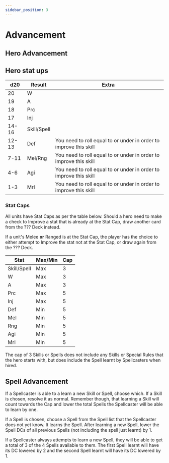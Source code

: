 ```yaml
---
sidebar_position: 3
---
```

# Advancement

## Hero Advancement
## Hero stat ups



| d20   | Result      | Extra                                                             |
| ----- | ----------- | ----------------------------------------------------------------- |
| 20    | W           |                                                                   |
| 19    | A           |                                                                   |
| 18    | Prc         |                                                                   |
| 17    | Inj         |                                                                   |
| 14-16 | Skill/Spell |                                                                   |
| 12-13 | Def         | You need to roll equal to or under in order to improve this skill |
| 7-11  | Mel/Rng     | You need to roll equal to or under in order to improve this skill |
| 4-6   | Agi         | You need to roll equal to or under in order to improve this skill |
| 1-3   | Mrl         | You need to roll equal to or under in order to improve this skill |
### Stat Caps

All units have Stat Caps as per the table below. Should a hero need to make a check to Improve a stat that is already at the Stat Cap, draw another card from the ??? Deck instead.

If a unit's Melee **or** Ranged is at the Stat Cap, the player has the choice to either attempt to Improve the stat not at the Stat Cap, or draw again from the ??? Deck.

| Stat        | Max/Min | Cap |
| ----------- | ------- | --- |
| Skill/Spell | Max     | 3   |
| W           | Max     | 3   |
| A           | Max     | 3   |
| Prc         | Max     | 5   |
| Inj         | Max     | 5   |
| Def         | Min     | 5   |
| Mel         | Min     | 5   |
| Rng         | Min     | 5   |
| Agi         | Min     | 5   |
| Mrl         | Min     | 5   |

The cap of 3 Skills or Spells does not include any Skills or Special Rules that the hero starts with, but does include the Spell learnt by Spellcasters when hired.

## Spell Advancement

If a Spellcaster is able to a learn a new Skill or Spell, choose which. If a Skill is chosen, resolve it as normal. Remember though, that learning a Skill will count towards the Cap and lower the total Spells the Spellcaster will be able to learn by one.

If a Spell is chosen, choose a Spell from the Spell list that the Spellcaster does not yet know. It learns the Spell. After learning a new Spell, lower the Spell DCs of all previous Spells (not including the spell just learnt) by 1.

If a Spellcaster always attempts to learn a new Spell, they will be able to get a total of 3 of the 4 Spells available to them. The first Spell learnt will have its DC lowered by 2 and the second Spell learnt will have its DC lowered by 1.